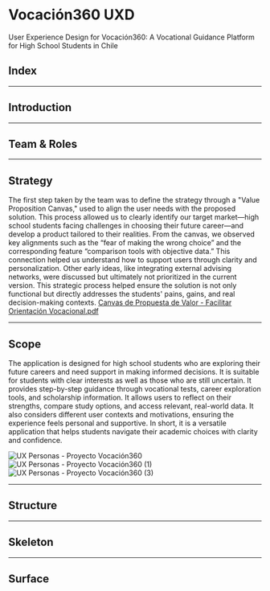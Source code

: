 # Vocación360 UXD
User Experience Design for Vocación360: A Vocational Guidance Platform for High School Students in Chile

## Index


***
## Introduction


***
## Team & Roles


***
## Strategy
The first step taken by the team was to define the strategy through a "Value Proposition Canvas," used to align the user needs with the proposed solution. This process allowed us to clearly identify our target market—high school students facing challenges in choosing their future career—and develop a product tailored to their realities. From the canvas, we observed key alignments such as the “fear of making the wrong choice” and the corresponding feature “comparison tools with objective data.” This connection helped us understand how to support users through clarity and personalization. Other early ideas, like integrating external advising networks, were discussed but ultimately not prioritized in the current version. This strategic process helped ensure the solution is not only functional but directly addresses the students' pains, gains, and real decision-making contexts.
[Canvas de Propuesta de Valor - Facilitar Orientación Vocacional.pdf](https://github.com/user-attachments/files/20146656/Canvas.de.Propuesta.de.Valor.-.Facilitar.Orientacion.Vocacional.pdf)


***
## Scope
The application is designed for high school students who are exploring their future careers and need support in making informed decisions. It is suitable for students with clear interests as well as those who are still uncertain. It provides step-by-step guidance through vocational tests, career exploration tools, and scholarship information. It allows users to reflect on their strengths, compare study options, and access relevant, real-world data. It also considers different user contexts and motivations, ensuring the experience feels personal and supportive. In short, it is a versatile application that helps students navigate their academic choices with clarity and confidence.


![UX Personas - Proyecto Vocación360](https://github.com/user-attachments/assets/68fee6e1-722e-40c9-92fc-dc0cea22aae2)
![UX Personas - Proyecto Vocación360 (1)](https://github.com/user-attachments/assets/6f662cf8-7fff-4f1e-9665-cc4a31a07089)
![UX Personas - Proyecto Vocación360 (3)](https://github.com/user-attachments/assets/1057760f-0e7e-4366-9be0-9d0ce44dc068)

***
## Structure


***
## Skeleton


***
## Surface

